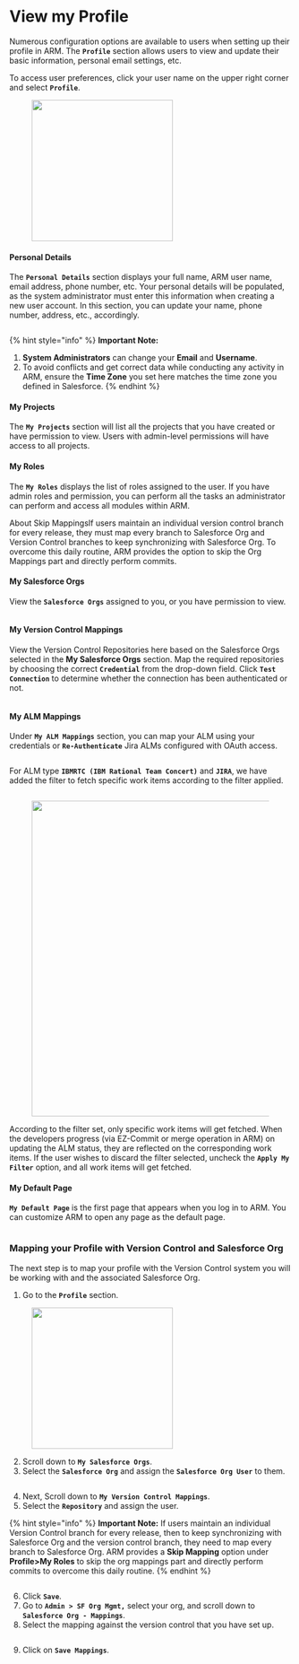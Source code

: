 # View my Profile

Numerous configuration options are available to users when setting up their profile in ARM. The **`Profile`** section allows users to view and update their basic information, personal email settings, etc.&#x20;

To access user preferences, click your user name on the upper right corner and select **`Profile`**.

<figure><img src="broken-reference" alt="" width="252"><figcaption></figcaption></figure>

#### Personal Details <a href="#personal-details" id="personal-details"></a>

The **`Personal Details`** section displays your full name, ARM user name, email address, phone number, etc. Your personal details will be populated, as the system administrator must enter this information when creating a new user account. In this section, you can update your name, phone number, address, etc., accordingly.

<figure><img src="broken-reference" alt=""><figcaption></figcaption></figure>

{% hint style="info" %}
**Important Note:**

1. **System Administrators** can change your **Email** and **Username**.
2. To avoid conflicts and get correct data while conducting any activity in ARM, ensure the **Time Zone** you set here matches the time zone you defined in Salesforce.
{% endhint %}

#### My Projects <a href="#my-projects" id="my-projects"></a>

The **`My Projects`** section will list all the projects that you have created or have permission to view. Users with admin-level permissions will have access to all projects.

#### My Roles <a href="#my-roles" id="my-roles"></a>

The **`My Roles`** displays the list of roles assigned to the user. If you have admin roles and permission, you can perform all the tasks an administrator can perform and access all modules within ARM.&#x20;

About Skip MappingsIf users maintain an individual version control branch for every release, they must map every branch to Salesforce Org and Version Control branches to keep synchronizing with Salesforce Org. To overcome this daily routine, ARM provides the option to skip the Org Mappings part and directly perform commits.

#### My Salesforce Orgs <a href="#my-salesforce-orgs" id="my-salesforce-orgs"></a>

View the **`Salesforce Orgs`** assigned to you, or you have permission to view.

<figure><img src="broken-reference" alt=""><figcaption></figcaption></figure>

#### My Version Control Mappings <a href="#my-version-control-mappings" id="my-version-control-mappings"></a>

View the Version Control Repositories here based on the Salesforce Orgs selected in the **My Salesforce Orgs** section. Map the required repositories by choosing the correct **`Credential`** from the drop-down field. Click **`Test Connection`** to determine whether the connection has been authenticated or not.

<figure><img src="broken-reference" alt=""><figcaption></figcaption></figure>

#### My ALM Mappings <a href="#my-alm-mappings" id="my-alm-mappings"></a>

Under **`My ALM Mappings`** section, you can map your ALM using your credentials or **`Re-Authenticate`** Jira ALMs configured with OAuth access.

<figure><img src="broken-reference" alt=""><figcaption></figcaption></figure>

For ALM type **`IBMRTC (IBM Rational Team Concert)`** and **`JIRA`**, we have added the filter to fetch specific work items according to the filter applied.

<figure><img src="broken-reference" alt=""><figcaption></figcaption></figure>

<figure><img src="broken-reference" alt="" width="563"><figcaption></figcaption></figure>

According to the filter set, only specific work items will get fetched. When the developers progress (via EZ-Commit or merge operation in ARM) on updating the ALM status, they are reflected on the corresponding work items. If the user wishes to discard the filter selected, uncheck the **`Apply My Filter`** option, and all work items will get fetched.

#### My Default Page <a href="#my-default-page" id="my-default-page"></a>

**`My Default Page`** is the first page that appears when you log in to ARM. You can customize ARM to open any page as the default page.

<figure><img src="broken-reference" alt=""><figcaption></figcaption></figure>

### Mapping your Profile with Version Control and Salesforce Org <a href="#mapping-your-profile-with-version-control-and-salesforce-org" id="mapping-your-profile-with-version-control-and-salesforce-org"></a>

The next step is to map your profile with the Version Control system you will be working with and the associated Salesforce Org.

1. Go to the **`Profile`** section.

<figure><img src="broken-reference" alt="" width="252"><figcaption></figcaption></figure>

2. Scroll down to **`My Salesforce Orgs`**.
3. Select the **`Salesforce Org`** and assign the **`Salesforce Org User`** to them.

<figure><img src="broken-reference" alt=""><figcaption></figcaption></figure>

4. Next, Scroll down to **`My Version Control Mappings`**.
5. Select the **`Repository`** and assign the user.

{% hint style="info" %}
**Important Note:** If users maintain an individual Version Control branch for every release, then to keep synchronizing with Salesforce Org and the version control branch, they need to map every branch to Salesforce Org. ARM provides a **Skip Mapping** option under **Profile>My Roles** to skip the org mappings part and directly perform commits to overcome this daily routine.
{% endhint %}

<figure><img src="broken-reference" alt=""><figcaption></figcaption></figure>

6. Click **`Save`**.
7. Go to **`Admin > SF Org Mgmt,`** select your org, and scroll down to **`Salesforce Org - Mappings`**.
8. Select the mapping against the version control that you have set up.

<figure><img src="broken-reference" alt=""><figcaption></figcaption></figure>

9. Click on **`Save Mappings`**.
